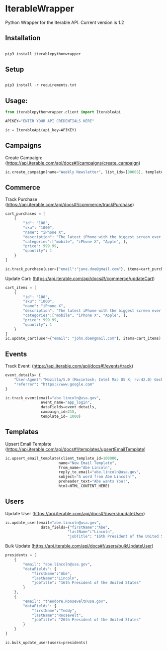# IterableWrapper
Python Wrapper for the Iterable API.  Current version is 1.2

## Installation

```python

pip3 install iterablepythonwrapper

```

## Setup

```python

pip3 install -r requirements.txt

```

## Usage:

```python
from iterablepythonwrapper.client import IterableApi

APIKEY="ENTER YOUR API CREDENTIALS HERE"

ic = IterableApi(api_key=APIKEY)
```

## Campaigns

Create Campaign: (https://api.iterable.com/api/docs#!/campaigns/create_campaign)

```python
ic.create_campaign(name="Weekly Newsletter", list_ids=[80665], template_id=300987)
```

## Commerce

Track Purchase (https://api.iterable.com/api/docs#!/commerce/trackPurchase)

```python
cart_purchases = [
	{
		"id": "100",
		"sku": "1000",
		"name": "iPhone X",
		"description": "The latest iPhone with the biggest screen ever!",
		"categories":["mobile", "iPhone X", "Apple", ],
		"price": 999.99,
		"quantity": 1
	}
]

ic.track_purchase(user={"email":"jane.doe@gmail.com"}, items=cart_purchases, total=999.99)
```

Update Cart: (https://api.iterable.com/api/docs#!/commerce/updateCart)

```python
cart_items = [
	{
		"id": "100",
		"sku": "1000",
		"name": "iPhone X",
		"description": "The latest iPhone with the biggest screen ever!",
		"categories":["mobile", "iPhone X", "Apple", ],
		"price": 999.99,
		"quantity": 1
	}
]
ic.update_cart(user={"email": "john.doe@gmail.com"}, items=cart_items)
```

## Events

Track Event: (https://api.iterable.com/api/docs#!/events/track)
```python
event_details= {
	"User-Agent":"Mozilla/5.0 (Macintosh; Intel Mac OS X; rv:42.0) Gecko/20100101 Firefox/42.0",
	"referrer": "https://www.google.com"
}

ic.track_event(email="abe.lincoln@usa.gov",
				event_name="app_login",
				dataFields=event_details,
				campaign_id=215,
				template_id= 1000)
```

## Templates

Upsert Email Template (https://api.iterable.com/api/docs#!/templates/upsertEmailTemplate)

```python
ic.upsert_email_template(client_template_id=100000,
						name="New Email Template",
						from_name="Abe Lincoln",
						reply_to_email="abe.lincoln@usa.gov",
						subject="A word from Abe Lincoln!", 
						preheader_text="Abe wants You!",
						html=HTML_CONTENT_HERE)
```

## Users

Update User (https://api.iterable.com/api/docs#!/users/updateUser)

```python
ic.update_user(email="abe.lincoln@usa.gov",
				data_fields={"firstName":"Abe",
							"lastName":"Lincoln",
							"jobTitle": "16th President of the United States"})

```

Bulk Update (https://api.iterable.com/api/docs#!/users/bulkUpdateUser)

```python
presidents = [
	{
		"email": "abe.lincoln@usa.gov",
		"dataFields": {
			"firstName":"Abe",
			"lastName":"Lincoln",
			"jobTitle": "16th President of the United States"
		}
	},
	{
		"email": "theodore.Roosevelt@usa.gov",
		"dataFields": {
			"firstName":"Teddy",
			"lastName":"Roosevelt",
			"jobTitle": "26th President of the United States"
		}
	}
]

ic.bulk_update_user(users=presidents)
```
